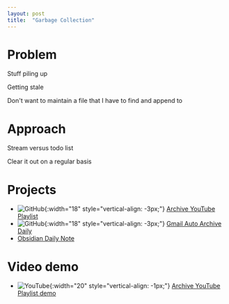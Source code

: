 ```yaml
---
layout: post
title:  "Garbage Collection"
---
```



# Problem

Stuff piling up

Getting stale

Don't want to maintain a file that I have to find and append to

# Approach

Stream versus todo list

Clear it out on a regular basis

# Projects

- ![GitHub](https://github.githubassets.com/images/modules/logos_page/GitHub-Mark.png){:width="18" style="vertical-align: -3px;"} [Archive YouTube Playlist](https://github.com/ebanner/archive-youtube-playlist)
- ![GitHub](https://github.githubassets.com/images/modules/logos_page/GitHub-Mark.png){:width="18" style="vertical-align: -3px;"} [Gmail Auto Archive Daily](https://github.com/ebanner/gmail-auto-archive-daily)
- [Obsidian Daily Note](https://help.obsidian.md/Plugins/Daily+notes)

# Video demo

- ![YouTube](https://upload.wikimedia.org/wikipedia/commons/0/09/YouTube_full-color_icon_%282017%29.svg){:width="20" style="vertical-align: -1px;"} [Archive YouTube Playlist demo](https://www.youtube.com/watch?v=7sDBBOyIEOA)

